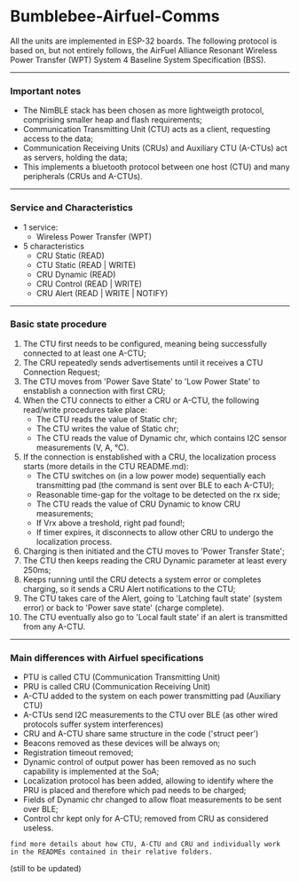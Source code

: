 # Bumblebee-Airfuel-Comms

All the units are implemented in ESP-32 boards.
The following protocol is based on, but not entirely follows, the AirFuel Alliance Resonant Wireless Power Transfer (WPT) System
4 Baseline System Specification (BSS).

------------------------------------------------

### Important notes

- The NimBLE stack has been chosen as more lightweigth protocol, comprising smaller heap and flash requirements;
- Communication Transmitting Unit (CTU) acts as a client, requesting access to the data;
- Communication Receiving Units (CRUs) and Auxiliary CTU (A-CTUs) act as servers, holding the data;
- This implements a bluetooth protocol between one host (CTU) and many peripherals (CRUs and A-CTUs). 

------------------------------------------------- 

### Service and Characteristics

- 1 service:
  - Wireless Power Transfer (WPT)
- 5 characteristics
  - CRU Static (READ)
  - CTU Static (READ | WRITE)
  - CRU Dynamic (READ)
  - CRU Control (READ | WRITE)
  - CRU Alert (READ | WRITE | NOTIFY)
-------------------------------------------------

### Basic state procedure
1. The CTU first needs to be configured, meaning being successfully connected to at least one A-CTU;
2. The CRU repeatedly sends advertisements until it receives a CTU Connection Request;
3. The CTU moves from 'Power Save State' to 'Low Power State' to enstablish a connection with first CRU;
4. When the CTU connects to either a CRU or A-CTU, the following read/write procedures take place:
      - The CTU reads the value of Static chr;
      - The CTU writes the value of Static chr;
      - The CTU reads the value of Dynamic chr, which contains I2C sensor measurements (V, A, °C).
5. If the connection is enstablished with a CRU, the localization process starts (more details in the CTU README.md):
      - The CTU switches on (in a low power mode) sequentially each transmitting pad (the command is sent over BLE to each A-CTU);
      - Reasonable time-gap for the voltage to be detected on the rx side;
      - The CTU reads the value of CRU Dynamic to know CRU measurements;
      - If Vrx above a treshold, right pad found!;
      - If timer expires, it disconnects to allow other CRU to undergo the localization process.
6. Charging is then initiated and the CTU moves to 'Power Transfer State';
7. The CTU then keeps reading the CRU Dynamic parameter at least every 250ms;
8. Keeps running until the CRU detects a system error or completes charging, so it sends a CRU Alert notifications to the CTU;
9. The CTU takes care of the Alert, going to 'Latching fault state' (system error) or back to 'Power save state' (charge complete).
10. The CTU eventually also go to 'Local fault state' if an alert is transmitted from any A-CTU.


-------------------------------------------------
### Main differences with Airfuel specifications

- PTU is called CTU (Communication Transmitting Unit)
- PRU is called CRU (Communication Receiving Unit)
- A-CTU added to the system on each power transmitting pad (Auxiliary CTU)
- A-CTUs send I2C measurements to the CTU over BLE (as other wired protocols suffer system interferences)
- CRU and A-CTU share same structure in the code ('struct peer')
- Beacons removed as these devices will be always on;
- Registration timeout removed;
- Dynamic control of output power has been removed as no such capability is implemented at the SoA;
- Localization protocol has been added, allowing to identify where the PRU is placed and therefore which pad needs to be charged;
- Fields of Dynamic chr changed to allow float measurements to be sent over BLE;
- Control chr kept only for A-CTU; removed from CRU as considered useless.

 `find more details about how CTU, A-CTU and CRU and individually work in the READMEs contained in their relative folders.`
 
 (still to be updated)
